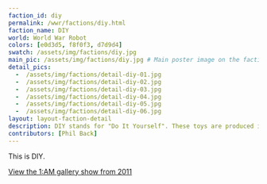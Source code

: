 ```yaml
---
faction_id: diy
permalink: /wwr/factions/diy.html
faction_name: DIY
world: World War Robot
colors: [e0d3d5, f8f0f3, d7d9d4]
swatch: /assets/img/factions/diy.jpg 
main_pic: /assets/img/factions/diy.jpg # Main poster image on the faction page
detail_pics:
  -  /assets/img/factions/detail-diy-01.jpg    
  -  /assets/img/factions/detail-diy-02.jpg
  -  /assets/img/factions/detail-diy-03.jpg 
  -  /assets/img/factions/detail-diy-04.jpg 
  -  /assets/img/factions/detail-diy-05.jpg 
  -  /assets/img/factions/detail-diy-06.jpg 
layout: layout-faction-detail
description: DIY stands for "Do It Yourself". These toys are produced in plain, unpainted white vinyl, plastic or resin. This platform allows an artist to create their own custom paint job on the figure. In November 2011, ThreeA hosted a toy show at the 1:AM gallery in San Francisco, CA, featuring custom figures of more than 30 amazing artists. Some fans will collect DIY figures and bring them to comic and toy events (i.e. San Diego Comic Con) to have Ash sign or do quick drawings on the figures.
contributors: [Phil Back]
---
```

This is DIY. 

<a href="https://youtu.be/4UmZEif7550" target="_blank">View the 1:AM gallery show from 2011</a>